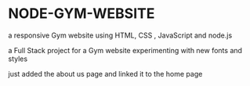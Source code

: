 # NODE-GYM-WEBSITE

a responsive Gym website using HTML, CSS , JavaScript and node.js

a Full Stack project for a Gym website experimenting with new fonts and styles

just added the about us page and linked it to the home page
